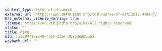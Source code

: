 ```yaml
---
content_type: external-resource
external_url: https://www.metmuseum.org/toah/works-of-art/2012.478a-j/
has_external_license_warning: true
license: https://en.wikipedia.org/wiki/All_rights_reserved
status: ''
title: here
uid: 11c9847a-9249-4be5-bd64-30264eeb66aa
wayback_url: ''
---
```


